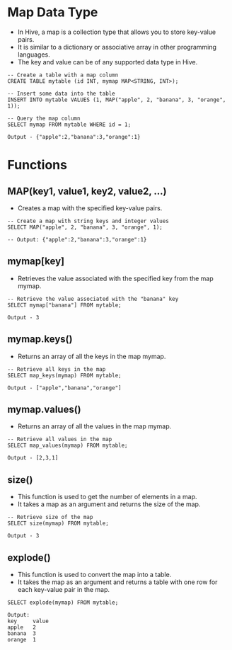 # Map Data Type
- In Hive, a map is a collection type that allows you to store key-value pairs. 
- It is similar to a dictionary or associative array in other programming languages. 
- The key and value can be of any supported data type in Hive.
```
-- Create a table with a map column
CREATE TABLE mytable (id INT, mymap MAP<STRING, INT>);

-- Insert some data into the table
INSERT INTO mytable VALUES (1, MAP("apple", 2, "banana", 3, "orange", 1));

-- Query the map column
SELECT mymap FROM mytable WHERE id = 1;
```
```
Output - {"apple":2,"banana":3,"orange":1}
```

# Functions

## MAP(key1, value1, key2, value2, ...)
- Creates a map with the specified key-value pairs.
```
-- Create a map with string keys and integer values
SELECT MAP("apple", 2, "banana", 3, "orange", 1);
```
```
-- Output: {"apple":2,"banana":3,"orange":1}
```

## mymap[key]
- Retrieves the value associated with the specified key from the map mymap.
```
-- Retrieve the value associated with the "banana" key
SELECT mymap["banana"] FROM mytable;
```
```
Output - 3
```

## mymap.keys()
- Returns an array of all the keys in the map mymap.
```
-- Retrieve all keys in the map
SELECT map_keys(mymap) FROM mytable;
```
```
Output - ["apple","banana","orange"]
```

## mymap.values()
- Returns an array of all the values in the map mymap.
```
-- Retrieve all values in the map
SELECT map_values(mymap) FROM mytable;
```
```
Output - [2,3,1]
```

## size()
- This function is used to get the number of elements in a map.
- It takes a map as an argument and returns the size of the map.
```
-- Retrieve size of the map
SELECT size(mymap) FROM mytable;
```
```
Output - 3
```

## explode()
- This function is used to convert the map into a table.
- It takes the map as an argument and returns a table with one row for each key-value pair in the map.
```
SELECT explode(mymap) FROM mytable;
```
```
Output:
key     value
apple   2
banana  3
orange  1
```
